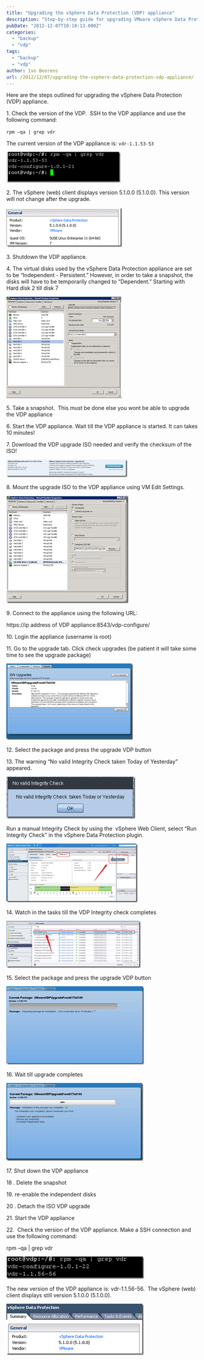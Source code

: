 ```yaml
---
title: "Upgrading the vSphere Data Protection (VDP) appliance"
description: "Step-by-step guide for upgrading VMware vSphere Data Protection virtual appliance."
pubDate: "2012-12-07T10:10:13.000Z"
categories: 
  - "backup"
  - "vdp"
tags: 
  - "backup"
  - "vdp"
author: Ivo Beerens
url: /2012/12/07/upgrading-the-vsphere-data-protection-vdp-appliance/
---
```


Here are the steps outlined for upgrading the vSphere Data Protection (VDP) appliance.

1\. Check the version of the VDP.  SSH to the VDP appliance and use the following command:

`rpm –qa | grep vdr`

The current version of the VDP appliance is: `vdr-1.1.53-53`

![image](images/image_thumb.png "image")

2\. The vSphere (web) client displays version 5.1.0.0 (5.1.0.0). This version will not change after the upgrade.

![image](images/image_thumb1.png "image")

3\. Shutdown the VDP appliance.

4\. The virtual disks used by the vSphere Data Protection appliance are set to be “Independent - Persistent.” However, in order to take a snapshot, the disks will have to be temporarily changed to “Dependent.” Starting with Hard disk 2 till disk 7

![image](images/image22_thumb1.png "image").

5\. Take a snapshot.  This must be done else you wont be able to upgrade the VDP appliance

6\. Start the VDP appliance. Wait till the VDP appliance is started. It can takes 10 minutes!

7\. Download the VDP upgrade ISO needed and verify the checksum of the ISO!

![image](images/image16_thumb.png "image")

8\. Mount the upgrade ISO to the VDP appliance using VM Edit Settings.

![image](images/image25_thumb.png "image")

9\. Connect to the appliance using the following URL:

https://ip address of VDP appliance:8543/vdp-configure/

10\. Login the appliance (username is root)

11\. Go to the upgrade tab. Click check upgrades (be patient it will take some time to see the upgrade package)

![image](images/image12_thumb.png "image")

12\. Select the package and press the upgrade VDP button

13\. The warning “No valid Integrity Check taken Today of Yesterday”  appeared.

![image](images/image29_thumb1.png "image")

Run a manual Integrity Check by using the  vSphere Web Client, select “Run Integrity Check” in the vSphere Data Protection plugin.

![image](images/image32_thumb2.png "image")

14\. Watch in the tasks till the VDP Integrity check completes

![image](images/image35_thumb2.png "image")

15\. Select the package and press the upgrade VDP button

![image](images/image38_thumb1.png "image")

16\. Wait till upgrade completes

![image](images/image41_thumb2.png "image")

17\. Shut down the VDP appliance

18 . Delete the snapshot

19\. re-enable the independent disks

20 . Detach the ISO VDP upgrade

21\. Start the VDP appliance

22.  Check the version of the VDP appliance. Make a SSH connection and use the following command:

rpm –qa | grep vdr

![image](images/image45_thumb.png "image")

The new version of the VDP appliance is: vdr-1.1.56-56.  The vSphere (web) client displays still version 5.1.0.0 (5.1.0.0).

![image](images/image48_thumb1.png "image")
